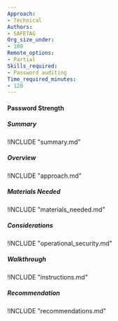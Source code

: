 ```yaml
---
Approach:
- Technical
Authors:
- SAFETAG
Org_size_under:
- 100
Remote_options:
- Partial
Skills_required:
- Password auditing
Time_required_minutes:
- 120
---
```



#### Password Strength

##### Summary
!INCLUDE "summary.md"

##### Overview
!INCLUDE "approach.md"

##### Materials Needed
!INCLUDE "materials_needed.md"

##### Considerations
!INCLUDE "operational_security.md"

##### Walkthrough
!INCLUDE "instructions.md"

##### Recommendation
!INCLUDE "recommendations.md"

